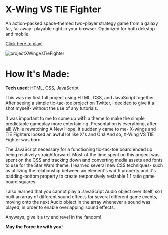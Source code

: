 # X-Wing VS TIE Fighter
An action-packed space-themed two-player strategy game from a galaxy far, far away- playable right in your browser. Optimized for both dekstop and mobile.

[Click here to play!](https://ramblingadam.github.io/tic-tac-starwars/)

![projectXWingVsTieFighter](https://user-images.githubusercontent.com/96756923/165388319-19467a3d-6541-4f22-9b69-bc89159f11fc.png)

# How It's Made:
**Tech used:** HTML, CSS, JavaScript

This was my first full project using HTML, CSS, and JavaScript together. After seeing a simple tic-tac-toe project on Twitter, I decided to give it a shot myself- without the use of any tutorials.

It was important to me to come up with a theme to make the simple, predictable gameplay more entertaining. Presentation is everything, after all! While rewatching A New Hope, it suddenly came to me- X-wings and TIE Fighters looked an awful lot like X's and O's! And so, X-Wing VS TIE Fighter was born.

The JavaScript necessary for a functioning tic-tac-toe board ended up being relatively straightforward. Most of the time spent on this project was spent on the CSS and tracking down and converting media assets and fonts to use for the Star Wars theme. I learned several new CSS techniques- such as utilizing the relationship between an element's width property and it's padding-bottom property to create responsively resizable 1:1 ratio game board squares.

I also learned that you cannot play a JavaScript Audio object over itself, so I built an array of different sound effects for several different game events, moving onto the next Audio object in the array whenever a sound was played, in order to enable overlapping sound effects.

Anyways, give it a try and revel in the fandom!

**May the Force be with you!**

